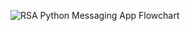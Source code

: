 ![RSA Python Messaging App Flowchart](https://github.com/sehae/RSA-Python-Messaging-App/assets/106131457/567c49ba-b18a-48ab-a1c6-5cab717b0f2b)

